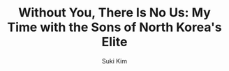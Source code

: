 ---
title: "Without You, There Is No Us: My Time with the Sons of North Korea's Elite"
subtitle: ""
description: ""
layout: book
author: Suki Kim
started: 2015-07-05
read: 2015-07-14
status: read
rating: 4
color: 
cover: 
pages: 291
progress: 0
link: 
---